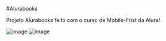 #Alurabooks

Projeto Alurabooks feito com o curso de Mobile-Frist da Alura!

![image](https://github.com/LucasFelician/alurabook/assets/160130090/06cff39b-2119-4f3c-823b-5870ddb02c28) ![image](https://github.com/LucasFelician/alurabook/assets/160130090/8c15856b-9233-484d-b9c1-92481b6d3a7c)


